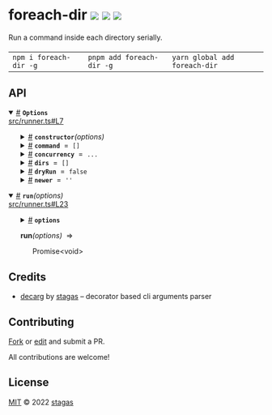 <h1>
foreach-dir <a href="https://npmjs.org/package/foreach-dir"><img src="https://img.shields.io/badge/npm-v0.0.1-F00.svg?colorA=000"/></a> <a href="src"><img src="https://img.shields.io/badge/loc-76-FFF.svg?colorA=000"/></a> <a href="LICENSE"><img src="https://img.shields.io/badge/license-MIT-F0B.svg?colorA=000"/></a>
</h1>

<p></p>

Run a command inside each directory serially.

<h4>
<table><tr><td title="Triple click to select and copy paste">
<code>npm i foreach-dir -g</code>
</td><td title="Triple click to select and copy paste">
<code>pnpm add foreach-dir -g</code>
</td><td title="Triple click to select and copy paste">
<code>yarn global add foreach-dir</code>
</td></tr></table>
</h4>

## API

<p>  <details id="Options$1" title="Class" open><summary><span><a href="#Options$1">#</a></span>  <code><strong>Options</strong></code>    </summary>  <a href="src/runner.ts#L7">src/runner.ts#L7</a>  <ul>        <p>  <details id="constructor$2" title="Constructor" ><summary><span><a href="#constructor$2">#</a></span>  <code><strong>constructor</strong></code><em>(options)</em>    </summary>  <a href="src/runner.ts#L18">src/runner.ts#L18</a>  <ul>    <p>  <details id="new Options$3" title="ConstructorSignature" ><summary><span><a href="#new Options$3">#</a></span>  <code><strong>new Options</strong></code><em>()</em>    </summary>    <ul><p><a href="#Options$1">Options</a></p>      <p>  <details id="options$4" title="Parameter" ><summary><span><a href="#options$4">#</a></span>  <code><strong>options</strong></code>  <span><span>&nbsp;=&nbsp;</span>  <code>{}</code></span>  </summary>    <ul><p><span>Partial</span>&lt;<a href="#Options$1">Options</a>&gt;</p>        </ul></details></p>  </ul></details></p>    </ul></details><details id="command$6" title="Property" ><summary><span><a href="#command$6">#</a></span>  <code><strong>command</strong></code>  <span><span>&nbsp;=&nbsp;</span>  <code>[]</code></span>  </summary>  <a href="src/runner.ts#L10">src/runner.ts#L10</a>  <ul><p>string  []</p>        </ul></details><details id="concurrency$7" title="Property" ><summary><span><a href="#concurrency$7">#</a></span>  <code><strong>concurrency</strong></code>  <span><span>&nbsp;=&nbsp;</span>  <code>...</code></span>  </summary>  <a href="src/runner.ts#L12">src/runner.ts#L12</a>  <ul><p>number</p>        </ul></details><details id="dirs$5" title="Property" ><summary><span><a href="#dirs$5">#</a></span>  <code><strong>dirs</strong></code>  <span><span>&nbsp;=&nbsp;</span>  <code>[]</code></span>  </summary>  <a href="src/runner.ts#L8">src/runner.ts#L8</a>  <ul><p>string  []</p>        </ul></details><details id="dryRun$9" title="Property" ><summary><span><a href="#dryRun$9">#</a></span>  <code><strong>dryRun</strong></code>  <span><span>&nbsp;=&nbsp;</span>  <code>false</code></span>  </summary>  <a href="src/runner.ts#L16">src/runner.ts#L16</a>  <ul><p>boolean</p>        </ul></details><details id="newer$8" title="Property" ><summary><span><a href="#newer$8">#</a></span>  <code><strong>newer</strong></code>  <span><span>&nbsp;=&nbsp;</span>  <code>''</code></span>  </summary>  <a href="src/runner.ts#L14">src/runner.ts#L14</a>  <ul><p>string</p>        </ul></details></p></ul></details><details id="run$10" title="Function" open><summary><span><a href="#run$10">#</a></span>  <code><strong>run</strong></code><em>(options)</em>    </summary>  <a href="src/runner.ts#L23">src/runner.ts#L23</a>  <ul>    <p>    <details id="options$12" title="Parameter" ><summary><span><a href="#options$12">#</a></span>  <code><strong>options</strong></code>    </summary>    <ul><p><a href="#Options$1">Options</a></p>        </ul></details>  <p><strong>run</strong><em>(options)</em>  &nbsp;=&gt;  <ul><span>Promise</span>&lt;void&gt;</ul></p></p>    </ul></details></p>

## Credits

- [decarg](https://npmjs.org/package/decarg) by [stagas](https://github.com/stagas) &ndash; decorator based cli arguments parser

## Contributing

[Fork](https://github.com/stagas/foreach-dir/fork) or [edit](https://github.dev/stagas/foreach-dir) and submit a PR.

All contributions are welcome!

## License

<a href="LICENSE">MIT</a> &copy; 2022 [stagas](https://github.com/stagas)
